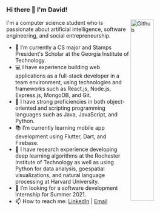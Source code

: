 ### Hi there 👋 I'm David!

<img width="35%" align="right" alt="Github" src="https://user-images.githubusercontent.com/48678280/88862734-4903af80-d201-11ea-968b-9c939d88a37c.gif" />

I'm a computer science student who is passionate about artificial intelligence, software engineering, and social entrepreneurship.

- 🔭  I’m currently a CS major and Stamps President's Scholar at the Georgia Institute of Technology.
- 💻  I have experience building web applications as a full-stack developer in a team environment, using technologies and frameworks such as React.js, Node.js, Express.js, MongoDB, and Git.
- 💪  I have strong proficiencies in both object-oriented and scripting programming languages such as Java, JavaScript, and Python. 
- 📚  I’m currently learning mobile app development using Flutter, Dart, and Firebase.
- 🔬  I have research experience developing deep learning algorithms at the Rochester Institute of Technology as well as using Python for data analysis, goespatial visualizations, and natural language processing at Harvard University.
- 👯  I’m looking for a software development internship for Summer 2021. 
- 📫  How to reach me: [LinkedIn](https://www.linkedin.com/in/dmunechika) | [Email](mailto:david.munechika@gatech.edu)
